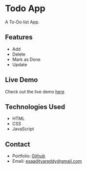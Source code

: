 # Todo App

A To-Do list App. 

## Features

- Add
- Delete
- Mark as Done
- Update

## Live Demo

Check out the live demo [here](https://emaniaditya.github.io/todo-app/)

## Technologies Used

- HTML
- CSS
- JavaScript

## Contact

- Portfolio: [Github](https://github.com/EmaniAditya)
- Email: esaadityareddy@gmail.com 